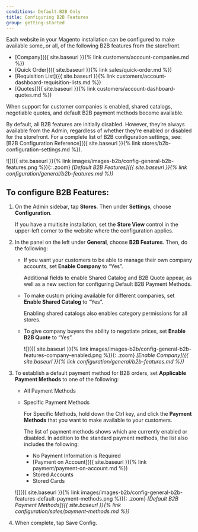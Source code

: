 ```yaml
---
conditions: Default.B2B Only
title: Configuring B2B Features
group: getting-started
---
```


Each website in your Magento installation can be configured to make available some,.or all, of the following B2B features from the storefront.

* [Company]({{ site.baseurl }}{% link customers/account-companies.md %})
* [Quick Order]({{ site.baseurl }}{% link sales/quick-order.md %})
* [Requisition List]({{ site.baseurl }}{% link customers/account-dashboard-requisition-lists.md %})
* [Quotes]({{ site.baseurl }}{% link customers/account-dashboard-quotes.md %})

When support for customer companies is enabled, shared catalogs, negotiable quotes, and default B2B payment methods become available.

By default, all B2B features are initially disabled. However, they’re always available from the Admin, regardless of whether they’re enabled or disabled for the storefront. For a complete list of B2B configuration settings, see: [B2B Configuration Reference]({{ site.baseurl }}{% link stores/b2b-configuration-settings.md %}).

![]({{ site.baseurl }}{% link images/images-b2b/config-general-b2b-features.png %}){: .zoom}
*[Default B2B Features]({{ site.baseurl }}{% link configuration/general/b2b-features.md %})*

## To configure B2B Features:

1. On the Admin sidebar, tap **Stores**. Then under **Settings**, choose **Configuration**.

    If you have a multisite installation, set the **Store View** control in the upper-left corner to the website where the configuration applies.

1. In the panel on the left under **General**, choose **B2B Features**. Then, do the following:

    * If you want your customers to be able to manage their own company accounts, set **Enable Company** to “Yes”.

        Additional fields to enable Shared Catalog and B2B Quote appear, as well as a new section for configuring Default B2B Payment Methods.

    * To make custom pricing available for different companies, set **Enable Shared Catalog** to “Yes”.

        Enabling shared catalogs also enables category permissions for all stores.

    * To give company buyers the ability to negotiate prices, set **Enable B2B Quote** to “Yes”.

        ![]({{ site.baseurl }}{% link images/images-b2b/config-general-b2b-features-company-enabled.png %}){: .zoom}
        *[Enable Company]({{ site.baseurl }}{% link configuration/general/b2b-features.md %})*

1. To establish a default payment method for B2B orders, set **Applicable Payment Methods** to one of the following:

   * All Payment Methods
 
   * Specific Payment Methods

        For Specific Methods, hold down the Ctrl key, and click the **Payment Methods** that you want to make available to your customers.

        The list of payment methods shows which are currently enabled or disabled. In addition to the standard payment methods, the list also includes the following:
       * No Payment Information is Required
       * [Payment on Account]({{ site.baseurl }}{% link payment/payment-on-account.md %})
       * Stored Accounts
       * Stored Cards

    ![]({{ site.baseurl }}{% link images/images-b2b/config-general-b2b-features-default-payment-methods.png %}){: .zoom}
    *[Default B2B Payment Methods]({{ site.baseurl }}{% link configuration/sales/payment-methods.md %})*

1. When complete, tap <span class="btn">Save Config</span>.
